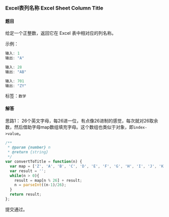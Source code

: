 ### Excel表列名称 Excel Sheet Column Title 

#### 题目

给定一个正整数，返回它在 Excel 表中相对应的列名称。 

示例：

```javascript
输入: 1
输出: "A"

输入: 28
输出: "AB"

输入: 701
输出: "ZY"
```

标签：`数学`

#### 解答

思路1： 26个英文字母，每26进一位，有点像26进制的感觉，每次就对26取余数，然后借助字母map数组填充字母。这个数组也类似于对象，即`index->value`。

```javascript
/**
 * @param {number} n
 * @return {string}
 */
var convertToTitle = function(n) {
  var map = ['Z', 'A', 'B', 'C', 'D', 'E', 'F', 'G', 'H', 'I', 'J', 'K', 'L', 'M', 'N', 'O', 'P', 'Q', 'R', 'S', 'T', 'U', 'V', 'W', 'X', 'Y'];
  var result = '';
  while(n > 0){
    result = map[n % 26] + result;
    n = parseInt((n-1)/26);
  }
  return result;
};
```

提交通过。

